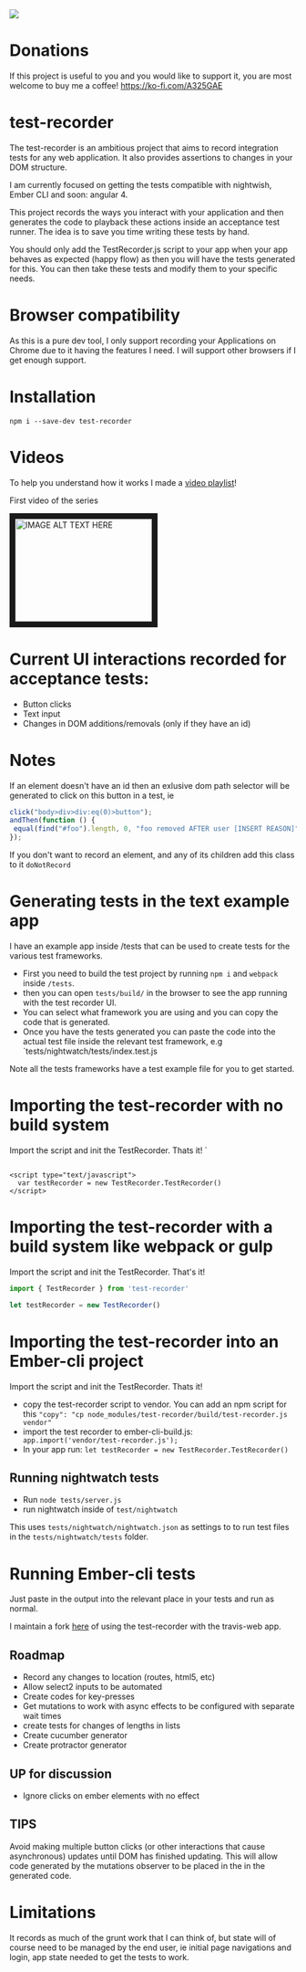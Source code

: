 <img src="https://codeship.com/projects/75fa7d90-fc5b-0134-0f39-32469d5c0e33/status?branch=master"/>

# Donations
If this project is useful to you and you would like to support it, you are most welcome to buy me a coffee! https://ko-fi.com/A325GAE

# test-recorder
The test-recorder is an ambitious project that aims to record integration tests for any web application. It also provides assertions to changes in your DOM structure.

I am currently focused on getting the tests compatible with nightwish, Ember CLI and soon: angular 4.

This project records the ways you interact with your application and then generates the code to playback these actions inside an acceptance test runner. 
The idea is to save you time writing these tests by hand.
 
You should only add the TestRecorder.js script to your app when your app behaves as
expected (happy flow) as then you will have the tests generated for this. You can then take these tests and modify them to your specific needs.

# Browser compatibility

As this is a pure dev tool, I only support recording your Applications on Chrome due to it having the features I need. I will support other browsers if I get enough support.


# Installation
`npm i --save-dev test-recorder`

# Videos

To help you understand how it works I made a [video playlist](https://www.youtube.com/playlist?list=PLCrwuqjmVebKF6cpH-hcLpSXYhSNiO7g7)!

First video of the series

<a href="http://www.youtube.com/watch?feature=player_embedded&v=l4eCTUcPBp8
" target="_blank"><img src="http://img.youtube.com/vi/l4eCTUcPBp8/0.jpg" 
alt="IMAGE ALT TEXT HERE" width="240" height="180" border="10" /></a>

# Current UI interactions  recorded for acceptance tests:

* Button clicks
* Text input 
* Changes in DOM additions/removals (only if they have an id)

# Notes

If an element doesn't have an id then an exlusive dom path selector will be generated to click on this button in a test, ie
```js
click("body>div>div:eq(0)>button");
andThen(function () {
 equal(find("#foo").length, 0, "foo removed AFTER user [INSERT REASON]");
});
```

If you don't want to record an element, and any of its children add this class to it `doNotRecord`


# Generating tests in the text example app


I have an example app inside /tests that can be used to create tests for the various test frameworks.
 
* First you need to build the test project by running `npm i` and `webpack` inside `/tests`. 
* then you can open `tests/build/` in the browser to see the app running with the test recorder UI. 
* You can select what framework you are using and you can copy the code that is generated.
* Once you have the tests generated you can paste the code into the actual test file inside the relevant test framework, e.g `tests/nightwatch/tests/index.test.js

Note all the tests frameworks have a test example file for you to get started.


# Importing the test-recorder with no build system

Import the script and init the TestRecorder. Thats it! 
`

```<script src="node_modules/test-recorder/test-recorder.js"></script>

<script type="text/javascript">
  var testRecorder = new TestRecorder.TestRecorder()
</script>
```

# Importing the test-recorder with a build system like webpack or gulp

Import the script and init the TestRecorder. That's it! 

```js
import { TestRecorder } from 'test-recorder'

let testRecorder = new TestRecorder()
```


# Importing the test-recorder into an Ember-cli project

Import the script and init the TestRecorder. Thats it! 

* copy the test-recorder script to vendor. You can add an npm script for this `"copy": "cp node_modules/test-recorder/build/test-recorder.js vendor"`
* import the test recorder to ember-cli-build.js:
`  app.import('vendor/test-recorder.js');`
* In your app run: `let testRecorder = new TestRecorder.TestRecorder()`

## Running nightwatch tests

* Run `node tests/server.js`
* run nightwatch inside of `test/nightwatch`

This uses `tests/nightwatch/nightwatch.json` as settings to to run test files in the  `tests/nightwatch/tests` folder.

# Running Ember-cli tests

Just paste in the output into the relevant place in your tests and run as normal. 

I maintain a fork [here](https://github.com/QuantumInformation/travis-web) of using the test-recorder with the travis-web app. 

## Roadmap
* Record any changes to location (routes, html5, etc)
* Allow select2 inputs to be automated
* Create codes for key-presses 
* Get mutations to work with async effects to be configured with separate wait times
* create tests for changes of lengths in lists
* Create cucumber generator
* Create protractor generator


## UP for discussion
* Ignore clicks on ember elements with no effect
## TIPS

Avoid making multiple button clicks (or other interactions that cause asynchronous) updates until DOM has 
finished updating. This will allow code generated by the mutations observer to be placed in the in the
generated code. 

# Limitations
It records as much of the grunt work that I can think of, but state will of course need to be managed by the end user, ie initial page navigations and login, app state needed to get the tests to work.
